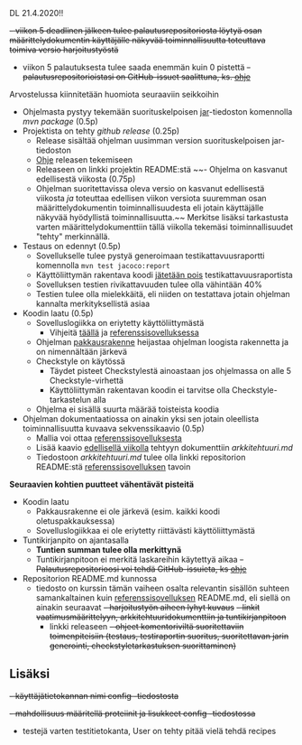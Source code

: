 DL 21.4.2020!!

~~- viikon 5 deadlinen jälkeen tulee palautusrepositoriosta löytyä osan määrittelydokumentin käyttäjälle näkyvää toiminnallisuutta toteuttava toimiva versio harjoitustyöstä~~
- viikon 5 palautuksesta tulee saada enemmän kuin 0 pistettä
~~- palautusrepositorioistasi on GitHub-issuet saalittuna, ks. [ohje](https://github.com/mluukkai/ohjelmistotekniikka-kevat-2020/blob/master/tehtavat/harjoitustyo_viikko5.md#issueiden-salliminen)~~

Arvostelussa kiinnitetään huomiota seuraaviin seikkoihin

- Ohjelmasta pystyy tekemään suorituskelpoisen [jar](https://github.com/mluukkai/ohjelmistotekniikka-kevat-2020/blob/master/web/maven.md#jarin-generointi)-tiedoston komennolla _mvn package_ (0.5p)
- Projektista on tehty _github release_ (0.25p)
  - Release sisältää ohjelman uusimman version suorituskelpoisen jar-tiedoston
  - [Ohje](https://github.com/mluukkai/ohjelmistotekniikka-kevat-2020/blob/master/web/release.md) releasen tekemiseen
  - Releaseen on linkki projektin README:stä
~~- Ohjelma on kasvanut edellisestä viikosta (0.75p)
  - Ohjelman suoritettavissa oleva versio on kasvanut edellisestä viikosta _ja_ toteuttaa edellisen viikon versiota suuremman osan määrittelydokumentin toiminnallisuudesta eli jotain käyttäjälle näkyvää hyödyllistä toiminnallisuutta.~~
    Merkitse lisäksi tarkastusta varten määrittelydokumenttiin tällä viikolla tekemäsi toiminnallisuudet "tehty" merkinnällä.
- Testaus on edennyt (0.5p)
  - Sovellukselle tulee pystyä generoimaan testikattavuusraportti komennolla <code>mvn test jacoco:report</code>
  - Käyttöliittymän rakentava koodi [jätetään pois](https://github.com/mluukkai/ohjelmistotekniikka-kevat-2020/blob/master/web/maven.md#koodin-huomiotta-jättäminen-kattavuusraportissa) testikattavuusraportista
  - Sovelluksen testien rivikattavuuden tulee olla vähintään 40%
  - Testien tulee olla mielekkäitä, eli niiden on testattava jotain ohjelman kannalta merkityksellistä asiaa
- Koodin laatu (0.5p)
  - Sovelluslogiikka on eriytetty käyttöliittymästä
    - Vihjeitä [täällä](https://github.com/mluukkai/ohjelmistotekniikka-kevat-2020/blob/master/web/java.md) ja [referenssisovelluksessa](https://github.com/mluukkai/OtmTodoApp/blob/master/dokumentaatio/arkkitehtuuri.md)
  - Ohjelman [pakkausrakenne](https://github.com/mluukkai/ohjelmistotekniikka-kevat-2020/blob/master/web/koodin_laatuvaatimukset.md#5-pakkaukset) heijastaa ohjelman loogista rakennetta ja on nimennältään järkevä
  - Checkstyle on käytössä
    - Täydet pisteet Checkstylestä ainoastaan jos ohjelmassa on alle 5 Checkstyle-virhettä
    - Käyttöliittymän rakentavan koodin ei tarvitse olla Checkstyle-tarkastelun alla
  - Ohjelma ei sisällä suurta määrää toisteista koodia
- Ohjelman dokumentaatiossa on ainakin yksi sen jotain oleellista toiminnallisuutta kuvaava sekvenssikaavio (0.5p)
  - Mallia voi ottaa [referenssisovelluksesta](https://github.com/mluukkai/OtmTodoApp/blob/master/dokumentaatio/arkkitehtuuri.md#sovelluslogiikka)
  - Lisää kaavio [edellisellä viikolla](https://github.com/mluukkai/ohjelmistotekniikka-kevat-2020/blob/master/tehtavat/harjoitustyo_viikko4.md) tehtyyn dokumenttiin _arkkitehtuuri.md_
  - Tiedostoon _arkkitehtuuri.md_ tulee olla linkki repositorion README:stä [referenssisovelluksen](https://github.com/mluukkai/OtmTodoApp) tavoin

**Seuraavien kohtien puutteet vähentävät pisteitä**

- Koodin laatu
  - Pakkausrakenne ei ole järkevä (esim. kaikki koodi oletuspakkauksessa)
  - Sovelluslogiikkaa ei ole eriytetty riittävästi käyttöliittymästä
- Tuntikirjanpito on ajantasalla
  - **Tuntien summan tulee olla merkittynä**
  - Tuntikirjanpitoon ei merkitä laskareihin käytettyä aikaa
~~- Palautusrepositorioosi voi tehdä GitHub-issuieta, ks [ohje](https://github.com/mluukkai/ohjelmistotekniikka-kevat-2020/blob/master/tehtavat/harjoitustyo_viikko5.md#issueiden-salliminen)~~
- Repositorion README.md kunnossa
  - tiedosto on kurssin tämän vaiheen osalta relevantin sisällön suhteen samankaltainen kuin [referenssisovelluksen](https://github.com/mluukkai/OtmTodoApp) README.md, eli siellä on ainakin seuraavat
    ~~- harjoitustyön aiheen lyhyt kuvaus~~
    ~~- linkit vaatimusmäärittelyyn, arkkitehtuuridokumenttiin ja tuntikirjanpitoon~~
    - linkki releaseen
    ~~- ohjeet komentoriviltä suoritettaviin toimenpiteisiin (testaus, testiraportin suoritus, suoritettavan jarin generointi, checkstyletarkastuksen suorittaminen)~~

<h2>Lisäksi</h2>

~~- käyttäjätietokannan nimi config -tiedostosta~~

~~- mahdollisuus määritellä proteiinit ja lisukkeet config -tiedostossa~~

- testejä varten testitietokanta, User on tehty pitää vielä tehdä recipes
